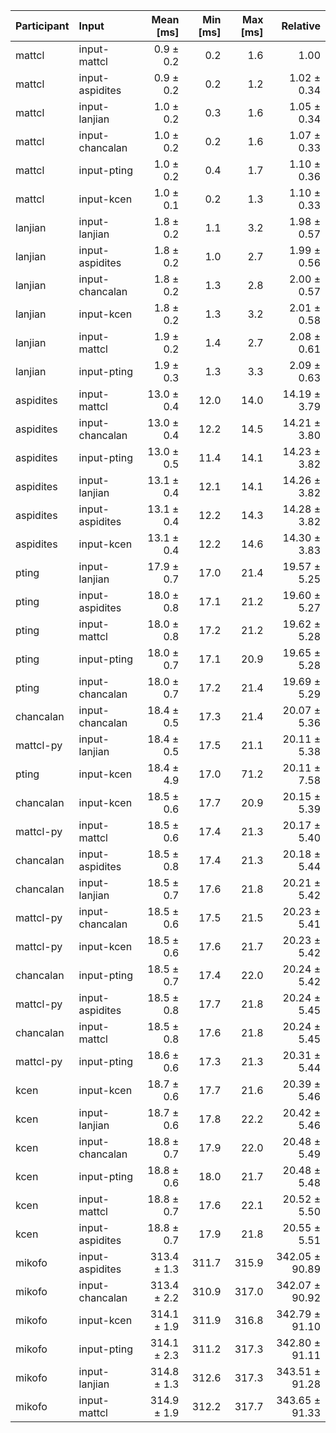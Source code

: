 | Participant | Input | Mean [ms] | Min [ms] | Max [ms] | Relative |
|:---|:---|---:|---:|---:|---:|
| mattcl | input-mattcl | 0.9 ± 0.2 | 0.2 | 1.6 | 1.00 |
| mattcl | input-aspidites | 0.9 ± 0.2 | 0.2 | 1.2 | 1.02 ± 0.34 |
| mattcl | input-lanjian | 1.0 ± 0.2 | 0.3 | 1.6 | 1.05 ± 0.34 |
| mattcl | input-chancalan | 1.0 ± 0.2 | 0.2 | 1.6 | 1.07 ± 0.33 |
| mattcl | input-pting | 1.0 ± 0.2 | 0.4 | 1.7 | 1.10 ± 0.36 |
| mattcl | input-kcen | 1.0 ± 0.1 | 0.2 | 1.3 | 1.10 ± 0.33 |
| lanjian | input-lanjian | 1.8 ± 0.2 | 1.1 | 3.2 | 1.98 ± 0.57 |
| lanjian | input-aspidites | 1.8 ± 0.2 | 1.0 | 2.7 | 1.99 ± 0.56 |
| lanjian | input-chancalan | 1.8 ± 0.2 | 1.3 | 2.8 | 2.00 ± 0.57 |
| lanjian | input-kcen | 1.8 ± 0.2 | 1.3 | 3.2 | 2.01 ± 0.58 |
| lanjian | input-mattcl | 1.9 ± 0.2 | 1.4 | 2.7 | 2.08 ± 0.61 |
| lanjian | input-pting | 1.9 ± 0.3 | 1.3 | 3.3 | 2.09 ± 0.63 |
| aspidites | input-mattcl | 13.0 ± 0.4 | 12.0 | 14.0 | 14.19 ± 3.79 |
| aspidites | input-chancalan | 13.0 ± 0.4 | 12.2 | 14.5 | 14.21 ± 3.80 |
| aspidites | input-pting | 13.0 ± 0.5 | 11.4 | 14.1 | 14.23 ± 3.82 |
| aspidites | input-lanjian | 13.1 ± 0.4 | 12.1 | 14.1 | 14.26 ± 3.82 |
| aspidites | input-aspidites | 13.1 ± 0.4 | 12.2 | 14.3 | 14.28 ± 3.82 |
| aspidites | input-kcen | 13.1 ± 0.4 | 12.2 | 14.6 | 14.30 ± 3.83 |
| pting | input-lanjian | 17.9 ± 0.7 | 17.0 | 21.4 | 19.57 ± 5.25 |
| pting | input-aspidites | 18.0 ± 0.8 | 17.1 | 21.2 | 19.60 ± 5.27 |
| pting | input-mattcl | 18.0 ± 0.8 | 17.2 | 21.2 | 19.62 ± 5.28 |
| pting | input-pting | 18.0 ± 0.7 | 17.1 | 20.9 | 19.65 ± 5.28 |
| pting | input-chancalan | 18.0 ± 0.7 | 17.2 | 21.4 | 19.69 ± 5.29 |
| chancalan | input-chancalan | 18.4 ± 0.5 | 17.3 | 21.4 | 20.07 ± 5.36 |
| mattcl-py | input-lanjian | 18.4 ± 0.5 | 17.5 | 21.1 | 20.11 ± 5.38 |
| pting | input-kcen | 18.4 ± 4.9 | 17.0 | 71.2 | 20.11 ± 7.58 |
| chancalan | input-kcen | 18.5 ± 0.6 | 17.7 | 20.9 | 20.15 ± 5.39 |
| mattcl-py | input-mattcl | 18.5 ± 0.6 | 17.4 | 21.3 | 20.17 ± 5.40 |
| chancalan | input-aspidites | 18.5 ± 0.8 | 17.4 | 21.3 | 20.18 ± 5.44 |
| chancalan | input-lanjian | 18.5 ± 0.7 | 17.6 | 21.8 | 20.21 ± 5.42 |
| mattcl-py | input-chancalan | 18.5 ± 0.6 | 17.5 | 21.5 | 20.23 ± 5.41 |
| mattcl-py | input-kcen | 18.5 ± 0.6 | 17.6 | 21.7 | 20.23 ± 5.42 |
| chancalan | input-pting | 18.5 ± 0.7 | 17.4 | 22.0 | 20.24 ± 5.42 |
| mattcl-py | input-aspidites | 18.5 ± 0.8 | 17.7 | 21.8 | 20.24 ± 5.45 |
| chancalan | input-mattcl | 18.5 ± 0.8 | 17.6 | 21.8 | 20.24 ± 5.45 |
| mattcl-py | input-pting | 18.6 ± 0.6 | 17.3 | 21.3 | 20.31 ± 5.44 |
| kcen | input-kcen | 18.7 ± 0.6 | 17.7 | 21.6 | 20.39 ± 5.46 |
| kcen | input-lanjian | 18.7 ± 0.6 | 17.8 | 22.2 | 20.42 ± 5.46 |
| kcen | input-chancalan | 18.8 ± 0.7 | 17.9 | 22.0 | 20.48 ± 5.49 |
| kcen | input-pting | 18.8 ± 0.6 | 18.0 | 21.7 | 20.48 ± 5.48 |
| kcen | input-mattcl | 18.8 ± 0.7 | 17.6 | 22.1 | 20.52 ± 5.50 |
| kcen | input-aspidites | 18.8 ± 0.7 | 17.9 | 21.8 | 20.55 ± 5.51 |
| mikofo | input-aspidites | 313.4 ± 1.3 | 311.7 | 315.9 | 342.05 ± 90.89 |
| mikofo | input-chancalan | 313.4 ± 2.2 | 310.9 | 317.0 | 342.07 ± 90.92 |
| mikofo | input-kcen | 314.1 ± 1.9 | 311.9 | 316.8 | 342.79 ± 91.10 |
| mikofo | input-pting | 314.1 ± 2.3 | 311.2 | 317.3 | 342.80 ± 91.11 |
| mikofo | input-lanjian | 314.8 ± 1.3 | 312.6 | 317.3 | 343.51 ± 91.28 |
| mikofo | input-mattcl | 314.9 ± 1.9 | 312.2 | 317.7 | 343.65 ± 91.33 |
